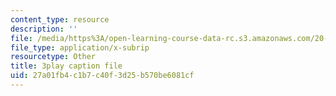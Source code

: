 ```yaml
---
content_type: resource
description: ''
file: /media/https%3A/open-learning-course-data-rc.s3.amazonaws.com/20-020-introduction-to-biological-engineering-design-spring-2009/27a01fb4c1b7c40f3d25b570be6081cf_mXkOYxyChfg.srt
file_type: application/x-subrip
resourcetype: Other
title: 3play caption file
uid: 27a01fb4-c1b7-c40f-3d25-b570be6081cf
---
```

